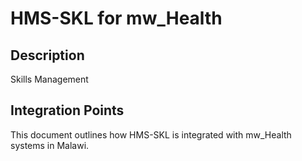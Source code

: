 # HMS-SKL for mw_Health

## Description

Skills Management

## Integration Points

This document outlines how HMS-SKL is integrated with mw_Health systems in Malawi.
